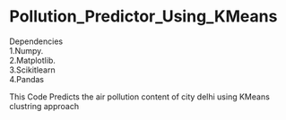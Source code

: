 # Pollution_Predictor_Using_KMeans

Dependencies<br>
1.Numpy.<br>
2.Matplotlib.<br>
3.Scikitlearn<br>
4.Pandas<br>

This Code Predicts the air pollution content of city delhi using KMeans clustring approach
